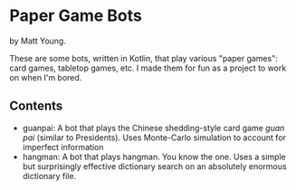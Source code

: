 # Paper Game Bots
by Matt Young.

These are some bots, written in Kotlin, that play various "paper games": card games, tabletop games, etc. I made
them for fun as a project to work on when I'm bored.

## Contents
- guanpai: A bot that plays the Chinese shedding-style card game _guan pai_ (similar to Presidents). Uses Monte-Carlo
simulation to account for imperfect information
- hangman: A bot that plays hangman. You know the one. Uses a simple but surprisingly effective dictionary search on
an absolutely enormous dictionary file.
